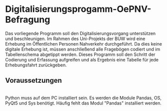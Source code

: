 # Digitalisierungsprogamm-OePNV-Befragung
 
Das vorliegende Programm soll den Digitalisierungsvorgang unterstützen und beschleunigen.
Im Rahmen des Uni-Projekts der BUW wird eine Erhebung im Öffentlichen Personen Nahverkehr durchgeführt. Da dies keine digitale Erhebung ist, müssen anschließend alle Fragebögen codiert und im Tabellenschema abgetippt werden.
Dieses Programm soll den Schritt der Codierung und Erfassung aufgreifen und als Ergebnis eine Tabelle für jede Erhebungsfahrt zurückgeben.

<h2>Voraussetzungen</h2><br>
Python muss auf dem PC installiert sein. Es werden die Module Pandas, OS, PyQt5 und Sys benötigt. Häufig fehlt das Modul "Pandas" installiert werden.
